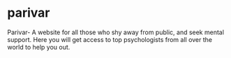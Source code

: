 # parivar
Parivar- A website for all those who shy away from public, and seek mental support. Here you will get access to top psychologists from all over the world to help you out.  
